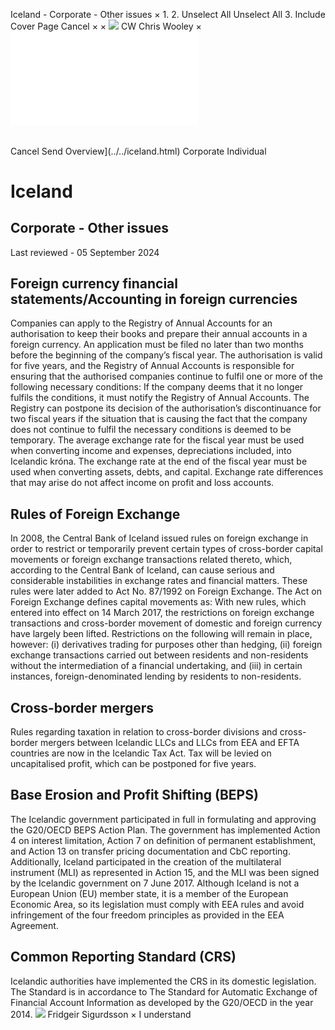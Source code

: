 Iceland - Corporate - Other issues
×
1.
2.
Unselect All
Unselect All
3.
Include Cover Page
Cancel
×
×
![](../../-/media/world-wide-tax-summaries/attachments/global---chris-wooley.ashx%3Frev=ac5e5f3223b34096b1afc2a6009c7320&revision=ac5e5f32-23b3-4096-b1af-c2a6009c7320&hash=859B7ADC84DC2CBEC9760E9E6EE7DE6D0A8BFCDF)
CW
Chris Wooley
×
![](other-issues.html)
######
Cancel
Send
Overview](../../iceland.html)
Corporate
Individual
# Iceland
## Corporate - Other issues
Last reviewed - 05 September 2024
## Foreign currency financial statements/Accounting in foreign currencies
Companies can apply to the Registry of Annual Accounts for an authorisation to keep their books and prepare their annual accounts in a foreign currency. An application must be filed no later than two months before the beginning of the company’s fiscal year. The authorisation is valid for five years, and the Registry of Annual Accounts is responsible for ensuring that the authorised companies continue to fulfil one or more of the following necessary conditions:
If the company deems that it no longer fulfils the conditions, it must notify the Registry of Annual Accounts. The Registry can postpone its decision of the authorisation’s discontinuance for two fiscal years if the situation that is causing the fact that the company does not continue to fulfil the necessary conditions is deemed to be temporary.
The average exchange rate for the fiscal year must be used when converting income and expenses, depreciations included, into Icelandic króna. The exchange rate at the end of the fiscal year must be used when converting assets, debts, and capital. Exchange rate differences that may arise do not affect income on profit and loss accounts.
## Rules of Foreign Exchange
In 2008, the Central Bank of Iceland issued rules on foreign exchange in order to restrict or temporarily prevent certain types of cross-border capital movements or foreign exchange transactions related thereto, which, according to the Central Bank of Iceland, can cause serious and considerable instabilities in exchange rates and financial matters. These rules were later added to Act No. 87/1992 on Foreign Exchange.
The Act on Foreign Exchange defines capital movements as:
With new rules, which entered into effect on 14 March 2017, the restrictions on foreign exchange transactions and cross-border movement of domestic and foreign currency have largely been lifted. Restrictions on the following will remain in place, however: (i) derivatives trading for purposes other than hedging, (ii) foreign exchange transactions carried out between residents and non-residents without the intermediation of a financial undertaking, and (iii) in certain instances, foreign-denominated lending by residents to non-residents.
## Cross-border mergers
Rules regarding taxation in relation to cross-border divisions and cross-border mergers between Icelandic LLCs and LLCs from EEA and EFTA countries are now in the Icelandic Tax Act. Tax will be levied on uncapitalised profit, which can be postponed for five years.
## Base Erosion and Profit Shifting (BEPS)
The Icelandic government participated in full in formulating and approving the G20/OECD BEPS Action Plan.
The government has implemented Action 4 on interest limitation, Action 7 on definition of permanent establishment, and Action 13 on transfer pricing documentation and CbC reporting. Additionally, Iceland participated in the creation of the multilateral instrument (MLI) as represented in Action 15, and the MLI was been signed by the Icelandic government on 7 June 2017.
Although Iceland is not a European Union (EU) member state, it is a member of the European Economic Area, so its legislation must comply with EEA rules and avoid infringement of the four freedom principles as provided in the EEA Agreement.
## Common Reporting Standard (CRS)
Icelandic authorities have implemented the CRS in its domestic legislation. The Standard is in accordance to The Standard for Automatic Exchange of Financial Account Information as developed by the G20/OECD in the year 2014.
![](../../-/media/world-wide-tax-summaries/attachments/iceland---fridgeir-sigurdsson.ashx%3Frev=c80c60aea4324e5fa9a2fa2adf1fa0e3&revision=c80c60ae-a432-4e5f-a9a2-fa2adf1fa0e3&hash=88430F8F98B3CE3EDCBC9487DA3F27BF4DC836AB)
Fridgeir Sigurdsson
×
I understand